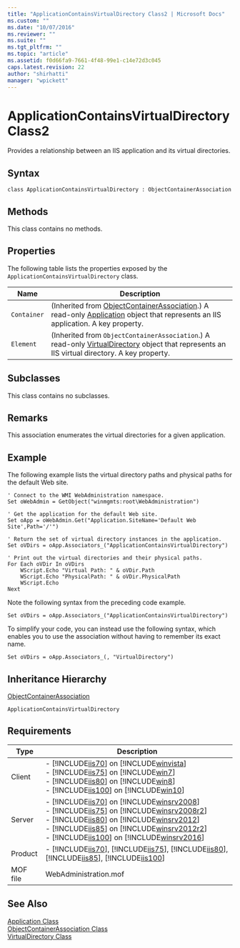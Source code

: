 ```yaml
---
title: "ApplicationContainsVirtualDirectory Class2 | Microsoft Docs"
ms.custom: ""
ms.date: "10/07/2016"
ms.reviewer: ""
ms.suite: ""
ms.tgt_pltfrm: ""
ms.topic: "article"
ms.assetid: f0d66fa9-7661-4f48-99e1-c14e72d3c045
caps.latest.revision: 22
author: "shirhatti"
manager: "wpickett"
---
```

# ApplicationContainsVirtualDirectory Class2
Provides a relationship between an IIS application and its virtual directories.  
  
## Syntax  
  
```vbs  
class ApplicationContainsVirtualDirectory : ObjectContainerAssociation  
```  
  
## Methods  
 This class contains no methods.  
  
## Properties  
 The following table lists the properties exposed by the `ApplicationContainsVirtualDirectory` class.  
  
|Name|Description|  
|----------|-----------------|  
|`Container`|(Inherited from [ObjectContainerAssociation](../wmi-provider/objectcontainerassociation-class1.md).) A read-only [Application](../wmi-provider/application-class1.md) object that represents an IIS application. A key property.|  
|`Element`|(Inherited from `ObjectContainerAssociation`.) A read-only [VirtualDirectory](../wmi-provider/virtualdirectory-class2.md) object that represents an IIS virtual directory. A key property.|  
  
## Subclasses  
 This class contains no subclasses.  
  
## Remarks  
 This association enumerates the virtual directories for a given application.  
  
## Example  
 The following example lists the virtual directory paths and physical paths for the default Web site.  
  
```  
' Connect to the WMI WebAdministration namespace.  
Set oWebAdmin = GetObject("winmgmts:root\WebAdministration")  
  
' Get the application for the default Web site.  
Set oApp = oWebAdmin.Get("Application.SiteName='Default Web Site',Path='/'")  
  
' Return the set of virtual directory instances in the application.  
Set oVDirs = oApp.Associators_("ApplicationContainsVirtualDirectory")  
  
' Print out the virtual directories and their physical paths.  
For Each oVDir In oVDirs  
    WScript.Echo "Virtual Path: " & oVDir.Path  
    WScript.Echo "PhysicalPath: " & oVDir.PhysicalPath  
    WScript.Echo  
Next  
```  
  
 Note the following syntax from the preceding code example.  
  
 `Set oVDirs = oApp.Associators_("ApplicationContainsVirtualDirectory")`  
  
 To simplify your code, you can instead use the following syntax, which enables you to use the association without having to remember its exact name.  
  
 `Set oVDirs = oApp.Associators_(, "VirtualDirectory")`  
  
## Inheritance Hierarchy  
 [ObjectContainerAssociation](../wmi-provider/objectcontainerassociation-class1.md)  
  
 `ApplicationContainsVirtualDirectory`  
  
## Requirements  
  
|Type|Description|  
|----------|-----------------|  
|Client|-   [!INCLUDE[iis70](../wmi-provider/includes/iis70-md.md)] on [!INCLUDE[winvista](../wmi-provider/includes/winvista-md.md)]<br />-   [!INCLUDE[iis75](../wmi-provider/includes/iis75-md.md)] on [!INCLUDE[win7](../wmi-provider/includes/win7-md.md)]<br />-   [!INCLUDE[iis80](../wmi-provider/includes/iis80-md.md)] on [!INCLUDE[win8](../wmi-provider/includes/win8-md.md)]<br />-   [!INCLUDE[iis100](../wmi-provider/includes/iis100-md.md)] on [!INCLUDE[win10](../wmi-provider/includes/win10-md.md)]|  
|Server|-   [!INCLUDE[iis70](../wmi-provider/includes/iis70-md.md)] on [!INCLUDE[winsrv2008](../wmi-provider/includes/winsrv2008-md.md)]<br />-   [!INCLUDE[iis75](../wmi-provider/includes/iis75-md.md)] on [!INCLUDE[winsrv2008r2](../wmi-provider/includes/winsrv2008r2-md.md)]<br />-   [!INCLUDE[iis80](../wmi-provider/includes/iis80-md.md)] on [!INCLUDE[winsrv2012](../wmi-provider/includes/winsrv2012-md.md)]<br />-   [!INCLUDE[iis85](../wmi-provider/includes/iis85-md.md)] on [!INCLUDE[winsrv2012r2](../wmi-provider/includes/winsrv2012r2-md.md)]<br />-   [!INCLUDE[iis100](../wmi-provider/includes/iis100-md.md)] on [!INCLUDE[winsrv2016](../wmi-provider/includes/winsrv2016-md.md)]|  
|Product|-   [!INCLUDE[iis70](../wmi-provider/includes/iis70-md.md)], [!INCLUDE[iis75](../wmi-provider/includes/iis75-md.md)], [!INCLUDE[iis80](../wmi-provider/includes/iis80-md.md)], [!INCLUDE[iis85](../wmi-provider/includes/iis85-md.md)], [!INCLUDE[iis100](../wmi-provider/includes/iis100-md.md)]|  
|MOF file|WebAdministration.mof|  
  
## See Also  
 [Application Class](../wmi-provider/application-class1.md)   
 [ObjectContainerAssociation Class](../wmi-provider/objectcontainerassociation-class1.md)   
 [VirtualDirectory Class](../wmi-provider/virtualdirectory-class2.md)